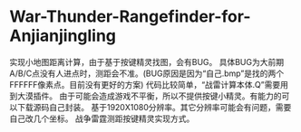 # War-Thunder-Rangefinder-for-Anjianjingling
实现小地图距离计算，由于基于按键精灵找图，会有BUG。
具体BUG为大前期A/B/C点没有人进点时，测距会不准。(BUG原因是因为“自己.bmp”是找的两个FFFFFF像素点。目前没有更好的方案)
代码比较简单，“战雷计算本体.Q”需要用到大漠插件。
由于可能会造成游戏不平衡，所以不提供按键小精灵。有能力的可以下载源码自己封装。
基于1920X1080分辨率。其它分辨率可能会有问题，需要自己改几个坐标。
战争雷霆测距按键精灵实现方式。
